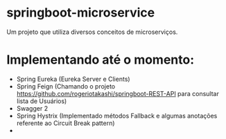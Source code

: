 # springboot-microservice

Um projeto que utiliza diversos conceitos de microserviços.


# Implementando até o momento:
- Spring Eureka (Eureka Server e  Clients)
- Spring Feign (Chamando o projeto https://github.com/rogeriotakashi/springboot-REST-API para consultar lista de Usuários)
- Swagger 2 
- Spring Hystrix (Implementado métodos Fallback e algumas anotações referente ao Circuit Break pattern)
- 

